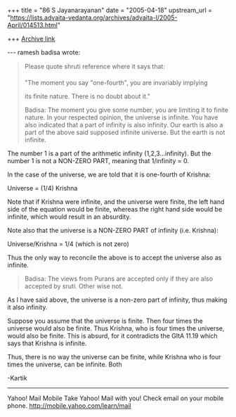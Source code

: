 +++
title = "86 S Jayanarayanan"
date = "2005-04-18"
upstream_url = "https://lists.advaita-vedanta.org/archives/advaita-l/2005-April/014513.html"

+++
[Archive link](https://lists.advaita-vedanta.org/archives/advaita-l/2005-April/014513.html)

--- ramesh badisa <badisa66 at yahoo.com> wrote:

> 
> Please quote shruti reference where it says that:
> 
> "The moment you say "one-fourth", you are invariably implying
> 
> its finite nature. There is no doubt about it."
> 
> Badisa: The moment you give some number, you are limiting it
> to finite nature. In your respected opinion, the universe is
> infinite. You have also indicated that a part of infinity is
> also infinity. Our earth is also a part of the above said
> supposed infinite universe. But the earth is not infinite.

The number 1 is a part of the arithmetic infinity
(1,2,3...infinity). But the number 1 is not a NON-ZERO PART,
meaning that 1/infinity = 0.

In the case of the universe, we are told that it is one-fourth
of Krishna:

Universe = (1/4) Krishna

Note that if Krishna were infinite, and the universe were
finite, the left hand side of the equation would be finite,
whereas the right hand side would be infinite, which would
result in an absurdity.

Note also that the universe is a NON-ZERO PART of infinity (i.e.
Krishna):

Universe/Krishna = 1/4 (which is not zero)

Thus the only way to reconcile the above is to accept the
universe also as infinite.

> Badisa: The views from Purans are accepted only if they are
> also accepted by sruti. Other wise not.

As I have said above, the universe is a non-zero part of
infinity, thus making it also infinity. 

Suppose you assume that the universe is finite. Then four times
the universe would also be finite. Thus Krishna, who is four
times the universe, would also be finite. This is absurd, for it
contradicts the GItA 11.19 which says that Krishna is infinite.

Thus, there is no way the universe can be finite, while Krishna
who is four times the universe, can be infinite. Both 

-Kartik



__________________________________ 
Yahoo! Mail Mobile 
Take Yahoo! Mail with you! Check email on your mobile phone. 
http://mobile.yahoo.com/learn/mail 

